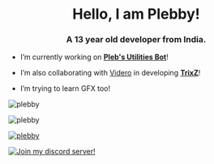 <h1 align="center">Hello, I am Plebby!</h1>
<h3 align="center">A 13 year old developer from India.</h3>

- I’m currently working on [**Pleb's Utilities Bot**](https://github.com/Plebus-Supremus/Pleb-Utilities-Bot)!

- I’m also collaborating with [Videro](https://github.com/vxdero) in developing [**TrixZ**](https://discordbotlist.com/bots/trixz)!

- I’m trying to learn GFX too!

<p align="left">
  <img src="https://github-readme-stats.vercel.app/api?username=Plebus-Supremus&show_icons=true&locale=en&theme=graywhite&layout=compact" alt="plebby" />
</p>
<p align="left">
  <img src="https://github-readme-stats.vercel.app/api/top-langs?username=Plebus-Supremus&show_icons=true&locale=en&layout=compact&theme=graywhite" alt="plebby" />
</p>
<p align="left">
  <a href="https://twitter.com/PlebusSupremus" target="blank"><img src="https://img.shields.io/twitter/follow/PlebusSupremus?logo=twitter&style=for-the-badge&color=blue&lablelColor=ffffff&logoColor=blue" alt="plebby" title="Follow me on Twitter!"/></a>
</p>
<p align="left">
  <a href="https://discord.com/invite/fZWJ785bzy" targer='blank'>
  <img src="https://discordapp.com/api/guilds/724594864213196872/widget.png?style=banner2" alt="Join my discord server!" title="Join my discord server!"/>
  </a>
</p>
